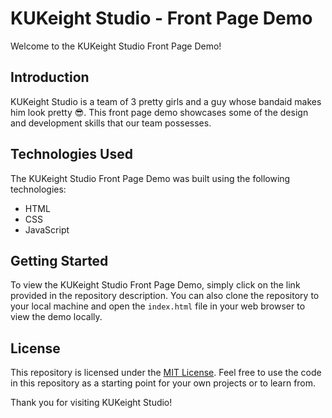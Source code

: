 # KUKeight Studio - Front Page Demo

Welcome to the KUKeight Studio Front Page Demo!

## Introduction

KUKeight Studio is a team of 3 pretty girls and a guy whose bandaid makes him look pretty 😎. This front page demo showcases some of the design and development skills that our team possesses.

## Technologies Used

The KUKeight Studio Front Page Demo was built using the following technologies:

- HTML
- CSS
- JavaScript

## Getting Started

To view the KUKeight Studio Front Page Demo, simply click on the link provided in the repository description. You can also clone the repository to your local machine and open the `index.html` file in your web browser to view the demo locally.

## License

This repository is licensed under the [MIT License](LICENSE). Feel free to use the code in this repository as a starting point for your own projects or to learn from.

Thank you for visiting KUKeight Studio!
